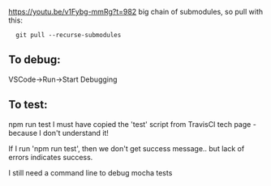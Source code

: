 https://youtu.be/v1Fybg-mmRg?t=982
big chain of submodules, so pull with this:
```python:
  git pull --recurse-submodules
```
To debug:
-----------
VSCode->Run->Start Debugging

To test:
-----------
npm run test
I must have copied the 'test' script from TravisCI tech page - because I don't understand it!

If I run 'npm run test', then we don't get success message.. but lack of errors indicates success.

I still need a command line to debug mocha tests
